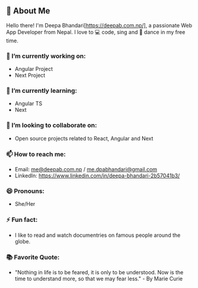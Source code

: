 <!-- About Me -->
## 👋 About Me

Hello there! I'm Deepa Bhandari[https://deepab.com.np/], a passionate Web App Developer from Nepal. I love to 💻 code, sing and 💃 dance in my free time. 

### 🔭 I’m currently working on:
- Angular Project
- Next Project

### 🌱 I’m currently learning:
- Angular TS
- Next

### 👯 I’m looking to collaborate on:
- Open source projects related to React, Angular and Next

### 📫 How to reach me:
- Email: me@deepab.com.np  / me.dpabhandari@gmail.com
- LinkedIn: https://www.linkedin.com/in/deepa-bhandari-2b57041b3/

### 😄 Pronouns:
- She/Her

### ⚡ Fun fact:
- I like to read and watch documentries on famous people around the globe.

### 📚 Favorite Quote:
- "Nothing in life is to be feared, it is only to be understood. Now is the time to understand more, so that we may fear less."
       - By Marie Curie

